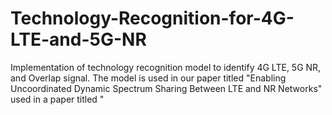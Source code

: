 # Technology-Recognition-for-4G-LTE-and-5G-NR
Implementation of technology recognition model to identify 4G LTE, 5G NR, and Overlap signal. The model is used in our paper titled "Enabling Uncoordinated Dynamic Spectrum Sharing Between LTE and NR Networks" used in a paper titled "
